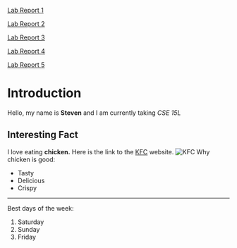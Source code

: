 [Lab Report 1](https://stevenngo3.github.io/cse15l-lab-reports/lab-report-1-week-2.html)

[Lab Report 2](https://stevenngo3.github.io/cse15l-lab-reports/lab-report-2-week-4.html)

[Lab Report 3](https://stevenngo3.github.io/cse15l-lab-reports/lab-report-3-week-6.html)

[Lab Report 4](https://stevenngo3.github.io/cse15l-lab-reports/lab-report-4-week-8.html)

[Lab Report 5](https://stevenngo3.github.io/cse15l-lab-reports/lab-report-5-week-10.html)

# Introduction
Hello, my name is **Steven** and I am currently taking *CSE 15L*
## Interesting Fact 
I love eating **chicken.**
Here is the link to the [KFC](http://kfc.com) website.
![KFC](https://upload.wikimedia.org/wikipedia/en/thumb/b/bf/KFC_logo.svg/1200px-KFC_logo.svg.png)
Why chicken is good:
* Tasty
* Delicious
* Crispy

---	
Best days of the week:
1. Saturday
2. Sunday
3. Friday
